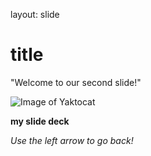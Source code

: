 
layout: slide
# title 
"Welcome to our second slide!"

![Image of Yaktocat](https://octodex.github.com/images/yaktocat.png)

**my slide deck**

*Use the left arrow to go back!*
